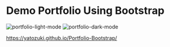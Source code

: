 # Demo Portfolio Using Bootstrap

<div align="left">
<img src="https://i.ibb.co/GtMCZK1/portfolio-light-mode.png" alt="portfolio-light-mode" border="0">
<img src="https://i.ibb.co/jG2r21D/portfolio-dark-mode.png" alt="portfolio-dark-mode" border="0">
</div>

https://yatozuki.github.io/Portfolio-Bootstrap/